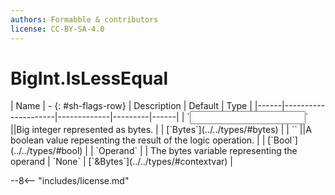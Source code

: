 ```yaml
---
authors: Formabble & contributors
license: CC-BY-SA-4.0
---
```



# BigInt.IsLessEqual

<div class="sh-parameters" markdown="1">
| Name | - {: #sh-flags-row} | Description | Default | Type |
|------|---------------------|-------------|---------|------|
| `<input>` ||Big integer represented as bytes. | | [`Bytes`](../../types/#bytes) |
| `<output>` ||A boolean value repesenting the result of the logic operation. | | [`Bool`](../../types/#bool) |
| `Operand` |  | The bytes variable representing the operand | `None` | [`&Bytes`](../../types/#contextvar) |

</div>



--8<-- "includes/license.md"

